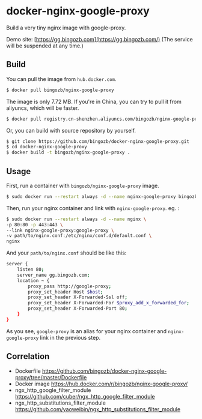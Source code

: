 # docker-nginx-google-proxy

Build a very tiny nginx image with google-proxy.

Demo site: [https://gg.bingozb.com](https://gg.bingozb.com/) (The service will be suspended at any time.)

## Build

You can pull the image from `hub.docker.com`.

```sh
$ docker pull bingozb/nginx-google-proxy
```

The image is only 7.72 MB. If you're in China, you can try to pull it from aliyuncs, which will be faster.

```sh
$ docker pull registry.cn-shenzhen.aliyuncs.com/bingozb/nginx-google-proxy
```

Or, you can build with source repository by yourself.

```sh
$ git clone https://github.com/bingozb/docker-nginx-google-proxy.git
$ cd docker-nginx-google-proxy
$ docker build -t bingozb/nginx-google-proxy .
```

## Usage

First, run a container with `bingozb/nginx-google-proxy` image.

```sh
$ sudo docker run --restart always -d --name nginx-google-proxy bingozb/nginx-google-proxy
```

Then, run your nginx container and link with `nginx-google-proxy`. eg. :

```sh
$ sudo docker run --restart always -d --name nginx \
-p 80:80 -p 443:443 \
--link nginx-google-proxy:google-proxy \
-v path/to/nginx.conf:/etc/nginx/conf.d/default.conf \
nginx
```

And your `path/to/nginx.conf` should be like this:

```sh
server {
    listen 80;
    server_name gg.bingozb.com;
    location ~ {
        proxy_pass http://google-proxy;
        proxy_set_header Host $host;
        proxy_set_header X-Forwarded-Ssl off;
        proxy_set_header X-Forwarded-For $proxy_add_x_forwarded_for;
        proxy_set_header X-Forwarded-Port 80;
    }
}
```

As you see, `google-proxy` is an alias for your nginx container and `nginx-google-proxy` link in the previous step.

## Correlation

- Dockerfile https://github.com/bingozb/docker-nginx-google-proxy/tree/master/Dockerfile
- Docker image https://hub.docker.com/r/bingozb/nginx-google-proxy/
- ngx_http_google_filter_module https://github.com/cuber/ngx_http_google_filter_module
- ngx_http_substitutions_filter_module https://github.com/yaoweibin/ngx_http_substitutions_filter_module



